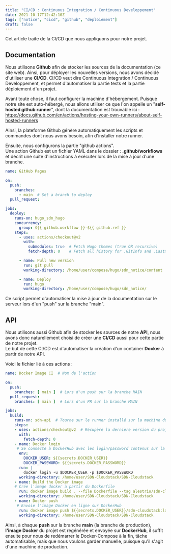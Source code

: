 ```yaml
---
title: "CI/CD : Continuous Integration / Continuous Developpement"
date: 2021-10-17T12:42:10Z
tags: ["notice", "cicd", "github", "deploiement"]
draft: false
---
```


Cet article traite de la CI/CD que nous appliquons pour notre projet.

## Documentation

Nous utilisons __Github__ afin de stocker les sources de la documentation (ce site web). Ainsi, pour déployer les nouvelles versions, nous avons décidé d'utiliser une __CI/CD__. CI/CD veut dire Continuous Integration / Continuous Developpement, et permet d'automatiser la partie tests et la partie déploiement d'un projet.

Avant toute chose, il faut configurer la machine d'hébergement. Puisque notre site est auto-hébergé, nous allons utiliser ce que l'on appelle un "__self-hosted github runner__", dont la documentation est trouvable ici : https://docs.github.com/en/actions/hosting-your-own-runners/about-self-hosted-runners 

Ainsi, la plateforme Github génère automatiquement les scripts et commandes dont nous avons besoin, afin d'installer notre runner.

Ensuite, nous configurons la partie "github actions". \
Une action Github est un fichier YAML dans le dossier : __.github/workflows__ et décrit une suite d'instructions à exécuter lors de la mise à jour d'une branche.

```yaml
name: GitHub Pages

on:
  push:
    branches:
      - main  # Set a branch to deploy
  pull_request:

jobs:
  deploy:
    runs-on: hugo_sdn_hugo
    concurrency:
      group: ${{ github.workflow }}-${{ github.ref }}
    steps:
      - uses: actions/checkout@v2
        with:
          submodules: true  # Fetch Hugo themes (true OR recursive)
          fetch-depth: 0    # Fetch all history for .GitInfo and .Lastmod

      - name: Pull new version
        run: git pull
        working-directory: /home/user/compose/hugo/sdn_notice/content

      - name: Deploy
        run: hugo
        working-directory: /home/user/compose/hugo/sdn_notice/
```

Ce script permet d'automatiser la mise à jour de la documentation sur le serveur lors d'un "push" sur la branche "main".

## API

Nous utilisons aussi Github afin de stocker les sources de notre __API__, nous avons donc naturellement choisi de créer une __CI/CD__ aussi pour cette partie de notre projet. \
Le but de cette CI/CD est d'automatiser la création d'un container __Docker__ à partir de notre API.

Voici le fichier lié à ces actions :

```yaml
name: Docker Image CI  # Nom de l'action

on:
  push:
    branches: [ main ]  # Lors d'un push sur la branche MAIN
  pull_request:
    branches: [ main ]  # Lors d'un PR sur la branche MAIN

jobs:
  build:
    runs-on: sdn-api  # Tourne sur le runner installé sur la machine du datacenter
    steps:
    - uses: actions/checkout@v2  # Récupère la dernière version du projet
      with:
        fetch-depth: 0
    - name: Docker login 
     # Se connecte à DockerHub avec les login/password contenus sur la plateforme Github en "secrets"
      env:
        DOCKER_USER: ${{secrets.DOCKER_USER}}
        DOCKER_PASSWORD: ${{secrets.DOCKER_PASSWORD}}
      run: |
        docker login -u $DOCKER_USER -p $DOCKER_PASSWORD
      working-directory: /home/user/SDN-Cloudstack/SDN-Cloudstack
    - name: Build the Docker image  
    # Crée l'image docker à partir du Dockerfile
      run: docker image build . --file Dockerfile --tag alestrio/sdn-cloudstack:latest
      working-directory: /home/user/SDN-Cloudstack/SDN-Cloudstack
    - name: Docker push 
     # Envoie l'image Docker en ligne sur DockerHub
      run: docker image push ${{secrets.DOCKER_USER}}/sdn-cloudstack:latest
      working-directory: /home/user/SDN-Cloudstack/SDN-Cloudstack
```

Ainsi, à chaque __push__ sur la branche __main__ (la branche de production), __l'image Docker__ du projet est regénérée et envoyée sur __DockerHub__, il suffit ensuite pour nous de redémarrer le Docker-Compose à la fin, tâche automatisable, mais que nous voulons garder manuelle, puisque qu'il s'agit d'une machine de production.
